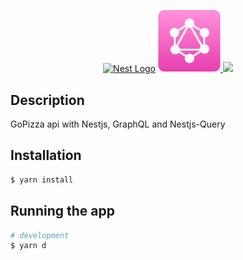 <p align="center">
  <a href="http://nestjs.com/" target="blank"><img src="https://nestjs.com/img/logo_text.svg" width="320" alt="Nest Logo" /></a>
  <a href="https://graphql.org/" target="blank">
    <img src="https://raw.githubusercontent.com/jardelbordignon/nestjs-graphql-user-crud/main/src/assets/imgs/graphql.svg" width="100px"/>
  </a>
  <a href="https://doug-martin.github.io/nestjs-query/" target="blank">
    <img src="https://doug-martin.github.io/nestjs-query/img/logo.svg" width="100px"/>
  </a>
</p>

## Description

GoPizza api with Nestjs, GraphQL and Nestjs-Query

## Installation

```bash
$ yarn install
```

## Running the app

```bash
# development
$ yarn d
```
